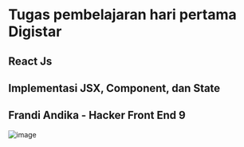 # Tugas pembelajaran hari pertama Digistar

## React Js
## Implementasi JSX, Component, dan State
## Frandi Andika - Hacker Front End 9

![image](https://github.com/user-attachments/assets/4dab346f-9cae-4c3e-9ff8-f31dd20d54ef)
